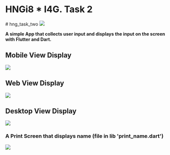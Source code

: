 <h1>HNGi8 * I4G. Task 2 </h1>
# hng_task_two
<img src = 'https://user-images.githubusercontent.com/78100508/129927110-6a621f9b-900d-426b-a4c9-71ff120c285e.jpg'>

<b>A simple App that collects user input and displays the input on the screen with Flutter and Dart.</b>
<h2>Mobile View Display</h2>

<img src = 'https://user-images.githubusercontent.com/78100508/129926905-a77dffbe-cf58-4668-adc5-ebfbeb15abfc.gif'>


<h2>Web View Display</h2>
<img src = 'https://user-images.githubusercontent.com/78100508/129935433-9a8fbe2a-f934-41a5-a634-1a793219df94.gif'>

<h2>Desktop View Display</h2>
<img src = 'https://user-images.githubusercontent.com/78100508/130037727-1c0d2411-3b07-465a-bdd8-b9c8a37bbd96.gif'>

<h3>A Print Screen that displays name (file in lib 'print_name.dart')</h3>
<img src = 'https://user-images.githubusercontent.com/78100508/129927561-a2d4d420-895d-4564-8e0b-2b4ec0a26ad2.png'>

